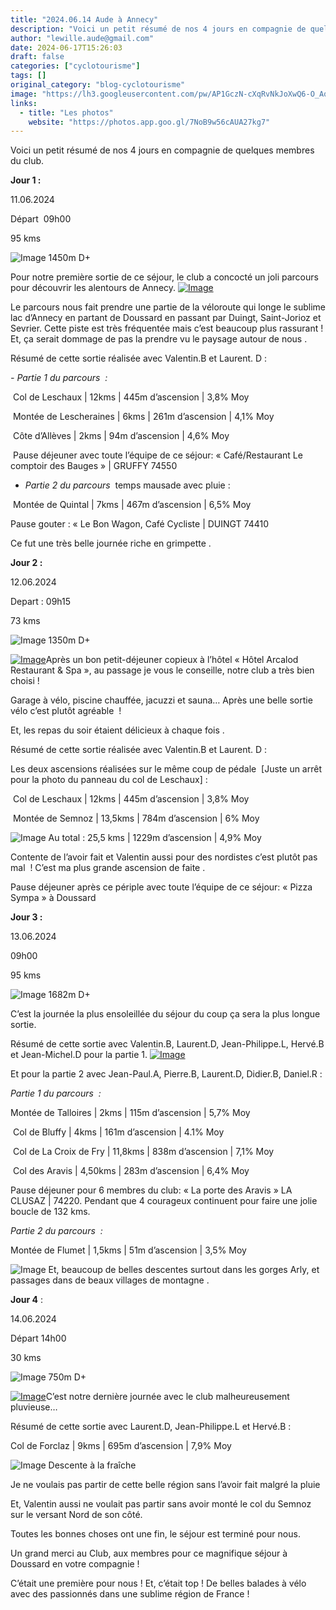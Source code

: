 ```yaml
---
title: "2024.06.14 Aude à Annecy"
description: "Voici un petit résumé de nos 4 jours en compagnie de quelques membres du club."
author: "lewille.aude@gmail.com"
date: 2024-06-17T15:26:03
draft: false
categories: ["cyclotourisme"]
tags: []
original_category: "blog-cyclotourisme"
image: "https://lh3.googleusercontent.com/pw/AP1GczN-cXqRvNkJoXwQ6-O_Aq3egAL9Xjm9C4yZfRbKzZIkBjHEBbqW0P2ot7qYRyRdi0enoXbxMIzslq3B5dcP7O5KFQUrsO81aZDISCW7TT1mPzrZXlGFrOWMuY4vzSrMOiEGcBAuxRVxiHFbjB2HG2G5MQ=w818-h1090-s-no-gm?authuser=1"
links:
  - title: "Les photos"
    website: "https://photos.app.goo.gl/7NoB9w56cAUA27kg7"
---
```


Voici un petit résumé de nos 4 jours en compagnie de quelques membres du club.

<!--more-->

**Jour 1&nbsp;:**

11.06.2024

Départ &nbsp;09h00

95 kms

![Image](https://fonts.gstatic.com/s/e/notoemoji/15.0/1f4c8/72.png)&nbsp;1450m D+

Pour notre première sortie de ce séjour, le club a concocté un joli parcours pour découvrir les alentours de Annecy.&nbsp;[![Image](https://lh3.googleusercontent.com/pw/AP1GczOxRQhNRa9XoERcv6mCpKdxwQe5BJgwlrWhG4IqB1r-3Z5snMWX2DdCyzVl2DPef9wpvtTAz75Uus68zNMc7qt45tNAlYkAzpDotQXCuzO4c2AAl1V6zPHzYhVptzTKItNxS9YjrUKKohHiUY9vsXJvAQ=w1453-h1090-s-no-gm?authuser=1)](https://lh3.googleusercontent.com/pw/AP1GczOxRQhNRa9XoERcv6mCpKdxwQe5BJgwlrWhG4IqB1r-3Z5snMWX2DdCyzVl2DPef9wpvtTAz75Uus68zNMc7qt45tNAlYkAzpDotQXCuzO4c2AAl1V6zPHzYhVptzTKItNxS9YjrUKKohHiUY9vsXJvAQ=w1453-h1090-s-no-gm?authuser=1)

Le parcours nous fait prendre une partie de la véloroute qui longe le sublime lac d’Annecy en partant de Doussard en passant par Duingt, Saint-Jorioz et Sevrier. Cette piste est très fréquentée mais c’est beaucoup plus rassurant ! Et, ça serait dommage de pas la prendre vu le paysage autour de nous&nbsp;.&nbsp;

Résumé de cette sortie réalisée avec Valentin.B et Laurent. D :

*- Partie 1 du parcours&nbsp;&nbsp;:*

&nbsp;Col de Leschaux | 12kms | 445m d’ascension | 3,8% Moy

&nbsp;Montée de Lescheraines | 6kms | 261m d’ascension | 4,1% Moy

&nbsp;Côte d’Allèves | 2kms | 94m d’ascension | 4,6% Moy

&nbsp;Pause déjeuner avec toute l’équipe de ce séjour: « Café/Restaurant Le comptoir des Bauges » | GRUFFY 74550

- *Partie 2 du parcours* &nbsp;temps mausade avec pluie&nbsp;:&nbsp;

&nbsp;Montée de Quintal | 7kms | 467m d’ascension | 6,5% Moy&nbsp;

Pause gouter : « Le Bon Wagon, Café Cycliste | DUINGT 74410

Ce fut une très belle journée riche en grimpette&nbsp;.

**Jour 2 :&nbsp;**

12.06.2024

Depart : 09h15

73 kms

![Image](https://fonts.gstatic.com/s/e/notoemoji/15.0/1f4c8/72.png)&nbsp;1350m D+

[![Image](https://lh3.googleusercontent.com/pw/AP1GczNMXVi4qCUHsTTLVViZIvefenC-ml-lssq29XpuMT8pq4tiLGCUnPqybRI9jQcD2JejH8eFZpfkiYcDKOFfQLB4KdMH4Wv_3gxQJCA1yi1JKMRCv4XvH8oJEn7Zy70Xupnv_7KZOhsqkSnKPt9hnrxELA=w1451-h1090-s-no-gm?authuser=1)](https://lh3.googleusercontent.com/pw/AP1GczNMXVi4qCUHsTTLVViZIvefenC-ml-lssq29XpuMT8pq4tiLGCUnPqybRI9jQcD2JejH8eFZpfkiYcDKOFfQLB4KdMH4Wv_3gxQJCA1yi1JKMRCv4XvH8oJEn7Zy70Xupnv_7KZOhsqkSnKPt9hnrxELA=w1451-h1090-s-no-gm?authuser=1)Après un bon petit-déjeuner copieux à l’hôtel « Hôtel Arcalod Restaurant &amp; Spa », au passage je vous le conseille, notre club a très bien choisi !&nbsp;

Garage à vélo, piscine chauffée, jacuzzi et sauna… Après une belle sortie vélo c’est plutôt agréable&nbsp;&nbsp;!&nbsp;

Et, les repas du soir étaient délicieux à chaque fois&nbsp;.&nbsp;

Résumé de cette sortie réalisée avec Valentin.B et Laurent. D :&nbsp;

Les deux ascensions réalisées sur le même coup de pédale&nbsp;&nbsp;[Juste un arrêt pour la photo du panneau du col de Leschaux] :&nbsp;

&nbsp;Col de Leschaux | 12kms | 445m d’ascension | 3,8% Moy

&nbsp;Montée de Semnoz | 13,5kms | 784m d’ascension | 6% Moy

![Image](https://fonts.gstatic.com/s/e/notoemoji/15.0/1f4c8/72.png)&nbsp;Au total : 25,5 kms | 1229m d’ascension | 4,9% Moy

Contente de l’avoir fait et Valentin aussi pour des nordistes c’est plutôt pas mal&nbsp;&nbsp;! C’est ma plus grande ascension de faite&nbsp;.&nbsp;

Pause déjeuner après ce périple avec toute l’équipe de ce séjour: « Pizza Sympa » à Doussard

**Jour 3 :&nbsp;**

13.06.2024

09h00

95 kms

![Image](https://fonts.gstatic.com/s/e/notoemoji/15.0/1f4c8/72.png)&nbsp;1682m D+

C’est la journée la plus ensoleillée du séjour du coup ça sera la plus longue sortie.&nbsp;

Résumé de cette sortie avec Valentin.B, Laurent.D, Jean-Philippe.L, Hervé.B et Jean-Michel.D pour la partie 1.&nbsp;[![Image](https://lh3.googleusercontent.com/pw/AP1GczP-I8GXRvlWiBMYb4ZVMIoE-JrHxkvEy9rTMMaDoefFvijtAY9u-AAm3aEiu8ACtkEyLH9g2qDn1WvwHrj7hN-ckfGheeZSc5utFp1fbaonQue-pVSd2UGAHtFtWBjTk9pgFqscVZ0ZMNQqBLtvFJtVHQ=w408-h640-s-no-gm?authuser=1)](https://lh3.googleusercontent.com/pw/AP1GczP-I8GXRvlWiBMYb4ZVMIoE-JrHxkvEy9rTMMaDoefFvijtAY9u-AAm3aEiu8ACtkEyLH9g2qDn1WvwHrj7hN-ckfGheeZSc5utFp1fbaonQue-pVSd2UGAHtFtWBjTk9pgFqscVZ0ZMNQqBLtvFJtVHQ=w408-h640-s-no-gm?authuser=1)

Et pour la partie 2 avec Jean-Paul.A, Pierre.B, Laurent.D, Didier.B, Daniel.R :&nbsp;

*Partie 1 du parcours&nbsp;&nbsp;:*

Montée de Talloires | 2kms | 115m d’ascension | 5,7% Moy

&nbsp;Col de Bluffy | 4kms | 161m d’ascension | 4.1% Moy

&nbsp;Col de La Croix de Fry | 11,8kms | 838m d’ascension | 7,1% Moy

&nbsp;Col des Aravis | 4,50kms | 283m d’ascension | 6,4% Moy&nbsp;

Pause déjeuner pour 6 membres du club: «&nbsp;La porte des Aravis&nbsp;» LA CLUSAZ | 74220. Pendant que 4 courageux continuent pour faire une jolie boucle de 132 kms.

*Partie 2 du parcours&nbsp;&nbsp;:*&nbsp;

Montée de Flumet | 1,5kms | 51m d’ascension | 3,5% Moy

![Image](https://fonts.gstatic.com/s/e/notoemoji/15.0/1f4c9/72.png)&nbsp;Et, beaucoup de belles descentes surtout dans les gorges Arly, et passages dans de beaux villages de montagne&nbsp;.&nbsp;

**Jour 4**&nbsp;:&nbsp;

14.06.2024

Départ 14h00

30 kms

![Image](https://fonts.gstatic.com/s/e/notoemoji/15.0/1f4c8/72.png)&nbsp;750m D+

[![Image](https://lh3.googleusercontent.com/pw/AP1GczNtuy2FSrhaZ94GNjfXumjM6NbkL9kvXhr01a1eyaNeP5aK7JBAGRoQKPaeVf0VRVfPw4Rcgv5Mle1zFikC8WHv3wTUErifnVwnd8sdDABR8kRN_CoyO0IsJ98I2yr-KyweVX0GaZArdh3LD8rIhbfenQ=w977-h1090-s-no-gm?authuser=1)](https://lh3.googleusercontent.com/pw/AP1GczNtuy2FSrhaZ94GNjfXumjM6NbkL9kvXhr01a1eyaNeP5aK7JBAGRoQKPaeVf0VRVfPw4Rcgv5Mle1zFikC8WHv3wTUErifnVwnd8sdDABR8kRN_CoyO0IsJ98I2yr-KyweVX0GaZArdh3LD8rIhbfenQ=w977-h1090-s-no-gm?authuser=1)C’est notre dernière journée avec le club malheureusement pluvieuse…&nbsp;

Résumé de cette sortie avec Laurent.D, Jean-Philippe.L et Hervé.B :&nbsp;

Col de Forclaz | 9kms | 695m d’ascension | 7,9% Moy

![Image](https://fonts.gstatic.com/s/e/notoemoji/15.0/1f4c9/72.png)&nbsp;Descente à la fraîche

Je ne voulais pas partir de cette belle région sans l’avoir fait malgré la pluie&nbsp;

Et, Valentin aussi ne voulait pas partir sans avoir monté le col du Semnoz sur le versant Nord de son côté.&nbsp;

Toutes les bonnes choses ont une fin, le séjour est terminé pour nous.&nbsp;

Un grand merci au Club, aux membres pour ce magnifique séjour à Doussard en votre compagnie !&nbsp;

C’était une première pour nous ! Et, c’était top ! De belles balades à vélo avec des passionnés dans une sublime région de France !&nbsp;

&nbsp;